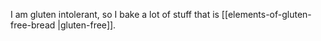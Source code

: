 
I am gluten intolerant, so I bake a lot of stuff that is [[elements-of-gluten-free-bread |gluten-free]].